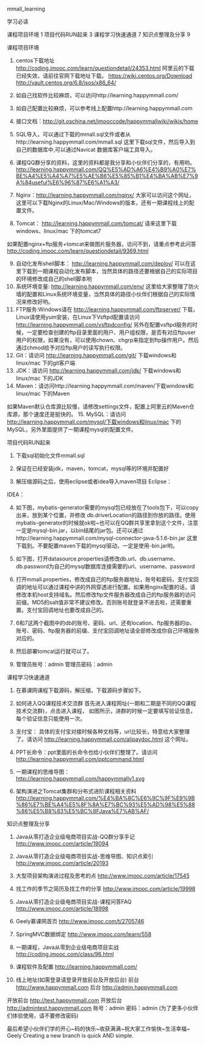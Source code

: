 mmall_learning





学习必读

课程项目环境	1
项目代码RUN起来	3
课程学习快速通道	7
知识点整理及分享	9


课程项目环境
1.	centos下载地址
http://coding.imooc.com/learn/questiondetail/24353.html
阿里云的下载已经失效，请前往官网下载地址下载。
https://wiki.centos.org/Download
http://vault.centos.org/6.8/isos/x86_64/

2.	如自己找软件比较麻烦，可以访问http://learning.happymmall.com/
3.	如自己配置比较麻烦，可以参考线上配置http://learning.happymmall.com
4.	接口文档：http://git.oschina.net/imooccode/happymmallwiki/wikis/home
5.	SQL导入，可以通过下载的mmall.sql文件或者从http://learning.happymmall.com/mmall.sql 这里下载sql文件，然后导入到自己的数据库中,可以通过Navicat 数据库客户端工具导入。
6.	课程QQ群分享的资料，这里的资料都是我分享和小伙伴们分享的，有用哟。 http://learning.happymmall.com/QQ%E5%AD%A6%E4%B9%A0%E7%BE%A4%E5%A4%A7%E5%AE%B6%E5%85%B1%E4%BA%AB%E7%9A%84useful%E6%96%87%E6%A1%A3/
7.	Nginx：http://learning.happymmall.com/nginx/ 大家可以访问这个网址，这里可以下载Nginx的Linux/Mac/Windows的版本，还有一期课程线上的配置文件。
8.	Tomcat： http://learning.happymmall.com/tomcat/ 请来这里下载windows、linux/mac 下的tomcat7

如果配置nginx+ftp服务+tomcat来做图片服务器，访问不到，请重点参考此问答 http://coding.imooc.com/learn/questiondetail/9369.html 

9.	自动化发布shell脚本： http://learning.happymmall.com/deploy/ 可以在这里下载到一期课程自动化发布脚本，当然具体的路径还要根据自己的实际项目的环境修改成自己的shell脚本哟
10.	系统环境变量: http://learning.happymmall.com/env/ 这里给大家整理了防火墙的配置和Linux系统环境变量，当然具体的路径小伙伴们根据自己的实际情况来修改好哟。
11.	FTP服务:Windows请在 http://learning.happymmall.com/ftpserver/ 下载，Linux请使用yum安装，在Linux下Vsftpd配置请访问 http://learning.happymmall.com/vsftpdconfig/ 另外在配置vsftpd服务的时候，一定要检查创建的ftp目录里面的用户、用户组权限，是否有对应ftpuser用户的权限，如果没有，可以使用chown、chgrp来指定到ftp操作用户。然后通过chmod给予对应ftp用户的读写执行权限。
12.	Git：请访问 http://learning.happymmall.com/git/ 下载windows和linux/mac 下的git客户端
13.	JDK：请访问 http://learning.happymmall.com/jdk/ 下载windows和linux/mac 下的JDK 
14.	Maven：请访问http://learning.happymmall.com/maven/下载windows和linux/mac 下的Maven

如果Maven默认仓库源比较慢，请修改settings文件，配置上阿里云的Maven仓库源，那个速度还是挺快的。
15.	MySQL：请访问 http://learning.happymmall.com/mysql/下载windows和linux/mac 下的MySQL，另外里面提供了一期课程mysql的配置文件。

项目代码RUN起来
1.	下载sql初始化文件mmall.sql
 
2.	保证在已经安装jdk，maven，tomcat，mysql等的环境并配置好
3.	解压缩源码之后，使用eclipse或者idea导入maven项目
Eclipse：
 
IDEA：
 
4.	如下图，mybatis-generator需要的mysql包已经放在了tools包下，可以copy出来，放到某个位置，并修改 db.driverLocation的路径到你放的路径。使用mybatis-generator的时候就ok啦~也可以在QQ群共享里拿到这个文件，注意一定是mysql-bin.jar，以bin结尾的jar包。还可以通过http://learning.happymmall.com/mysql-connector-java-5.1.6-bin.jar
这里下载到。不要配置maven下载的mysql驱动，一定是使用-bin.jar哟。

5.	如下图，打开datasource.properties请修改db.url、db.username、db.password为自己的mysql数据库连接需要的url、username、password
 
6.	打开mmall.properties，修改成自己的ftp服务器地址，账号和密码，支付宝回调的地址可以通过课程中讲的外网穿透进行配置。如果用nginx配置的话，请修改本机host支持域名。然后修改ftp文件服务器改成自己的ftp服务器的访问前缀。MD5的salt值非常不建议修改。否则账号就登录不进去啦，还需要重置。支付宝回调地址也要改成自己的。
 

7.	6和7这两个截图中的db的账号、密码、url、还有location、ftp服务器的ip、账号、密码、ftp服务器的前缀、支付宝回调地址请全部修改成你自己环境服务对应的。

8.	然后部署tomcat运行就可以了。
9.	管理员账号：admin 管理员密码：admin


课程学习快速通道
1.	在慕课网课程下载源码，解压缩，下载源码步骤如下。
 

2.	如何进入QQ课程技术交流群
首先进入课程网址(一期和二期是不同的QQ课程技术交流群)，点击进入课程，
如图所示，进群的时候一定要填写验证信息，每个验证信息只能使用一次。
 

3.	支付宝： 具体的支付宝对接时候各种文档等，url比较长，特意给大家整理了。请访问 http://learning.happymmall.com/alipaydoc.html 这个网址。
4.	PPT长命令：ppt里面的长命令也给小伙伴们整理了。请访问 http://learning.happymmall.com/pptcommand.html 
5.	一期课程的思维导图：
http://learning.happymmall.com/happymmallv1.svg

6.	架构演进之Tomcat集群和分布式进阶课程相关资料
http://learning.happymmall.com/%E4%BA%8C%E6%9C%9F%E9%9B%86%E7%BE%A4%E5%8F%8A%E7%BC%93%E5%AD%98%E5%88%86%E5%B8%83%E5%BC%8FJava%E7%AB%AF/

 


知识点整理及分享

1.	Java从零打造企业级电商项目实战-QQ群分享手记  http://www.imooc.com/article/19094
2.	Java从零打造企业级电商项目实战-思维导图、知识点索引  http://www.imooc.com/article/20193
3.	大型项目架构演进过程及思考的点 http://www.imooc.com/article/17545
4.	找工作的季节之简历及找工作的分享 http://www.imooc.com/article/19998
5.	Java从零打造企业级电商项目实战-课程问答FAQ http://www.imooc.com/article/18998
6.	Geely慕课网首页 http://www.imooc.com/t/2705746
7.	SpringMVC数据绑定 http://www.imooc.com/learn/558
8.	一期课程，Java从零到企业级电商项目实战 http://coding.imooc.com/class/96.html
9.	课程软件及配置 http://learning.happymmall.com/

10.	线上地址(如需登录请登录开放前台及开放后台)
前台 http://www.happymmall.com
后台 http://admin.happymmall.com


 开放前台 http://test.happymmall.com
 开放后台 http://admintest.happymmall.com
 账号：admin 密码：admin
(为了更多小伙伴们体验使用，请不要修改密码)


最后希望小伙伴们学的开心~码的快乐~收获满满~祝大家工作愉快~生活幸福~
Geely
Creating a new branch is quick AND simple.

